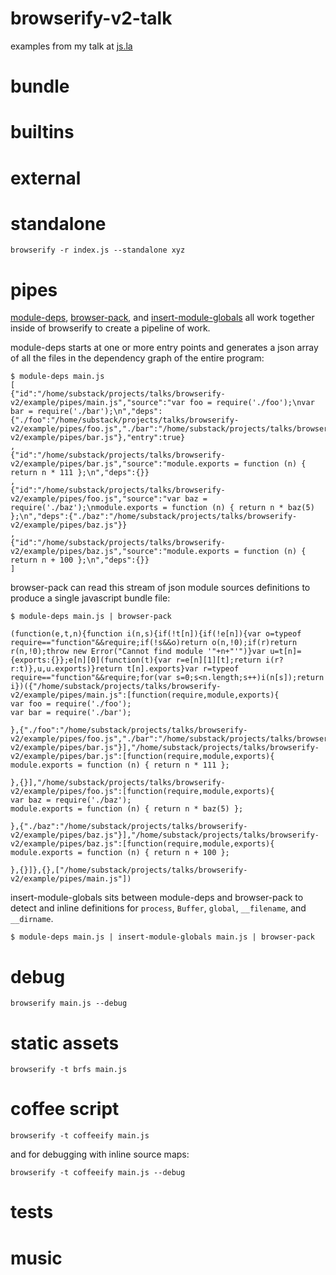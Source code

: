 # browserify-v2-talk

examples from my talk at [js.la](http://js.la)

# bundle

# builtins

# external

# standalone

```
browserify -r index.js --standalone xyz
```

# pipes

[module-deps](http://github.com/substack/module-deps),
[browser-pack](https://github.com/substack/browser-pack),
and [insert-module-globals](https://github.com/substack/insert-module-globals)
all work together inside of browserify to create a pipeline of work.

module-deps starts at one or more entry points and generates a json array of all
the files in the dependency graph of the entire program:

```
$ module-deps main.js
[
{"id":"/home/substack/projects/talks/browserify-v2/example/pipes/main.js","source":"var foo = require('./foo');\nvar bar = require('./bar');\n","deps":{"./foo":"/home/substack/projects/talks/browserify-v2/example/pipes/foo.js","./bar":"/home/substack/projects/talks/browserify-v2/example/pipes/bar.js"},"entry":true}
,
{"id":"/home/substack/projects/talks/browserify-v2/example/pipes/bar.js","source":"module.exports = function (n) { return n * 111 };\n","deps":{}}
,
{"id":"/home/substack/projects/talks/browserify-v2/example/pipes/foo.js","source":"var baz = require('./baz');\nmodule.exports = function (n) { return n * baz(5) };\n","deps":{"./baz":"/home/substack/projects/talks/browserify-v2/example/pipes/baz.js"}}
,
{"id":"/home/substack/projects/talks/browserify-v2/example/pipes/baz.js","source":"module.exports = function (n) { return n + 100 };\n","deps":{}}
]
```

browser-pack can read this stream of json module sources definitions to produce
a single javascript bundle file:

```
$ module-deps main.js | browser-pack

(function(e,t,n){function i(n,s){if(!t[n]){if(!e[n]){var o=typeof require=="function"&&require;if(!s&&o)return o(n,!0);if(r)return r(n,!0);throw new Error("Cannot find module '"+n+"'")}var u=t[n]={exports:{}};e[n][0](function(t){var r=e[n][1][t];return i(r?r:t)},u,u.exports)}return t[n].exports}var r=typeof require=="function"&&require;for(var s=0;s<n.length;s++)i(n[s]);return i})({"/home/substack/projects/talks/browserify-v2/example/pipes/main.js":[function(require,module,exports){
var foo = require('./foo');
var bar = require('./bar');

},{"./foo":"/home/substack/projects/talks/browserify-v2/example/pipes/foo.js","./bar":"/home/substack/projects/talks/browserify-v2/example/pipes/bar.js"}],"/home/substack/projects/talks/browserify-v2/example/pipes/bar.js":[function(require,module,exports){
module.exports = function (n) { return n * 111 };

},{}],"/home/substack/projects/talks/browserify-v2/example/pipes/foo.js":[function(require,module,exports){
var baz = require('./baz');
module.exports = function (n) { return n * baz(5) };

},{"./baz":"/home/substack/projects/talks/browserify-v2/example/pipes/baz.js"}],"/home/substack/projects/talks/browserify-v2/example/pipes/baz.js":[function(require,module,exports){
module.exports = function (n) { return n + 100 };

},{}]},{},["/home/substack/projects/talks/browserify-v2/example/pipes/main.js"])
```

insert-module-globals sits between module-deps and browser-pack to detect and
inline definitions for `process`, `Buffer`, `global`, `__filename`, and
`__dirname`.

```
$ module-deps main.js | insert-module-globals main.js | browser-pack
```

# debug

```
browserify main.js --debug
```

# static assets

```
browserify -t brfs main.js
```

# coffee script

```
browserify -t coffeeify main.js
```

and for debugging with inline source maps:

```
browserify -t coffeeify main.js --debug
```

# tests

# music
